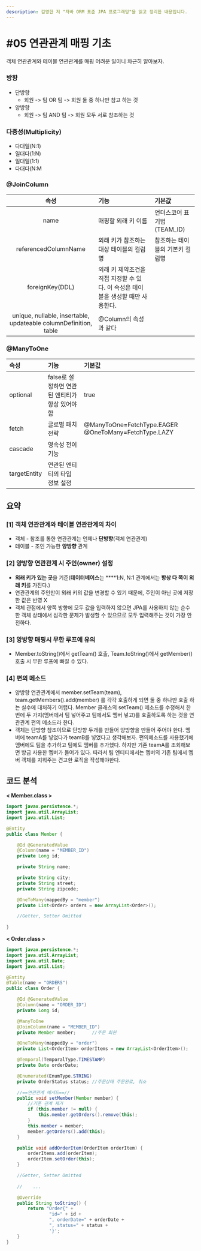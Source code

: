 ```yaml
---
description: 김영한 저 "자바 ORM 표준 JPA 프로그래밍"을 읽고 정리한 내용입니다.
---
```


# \#05 연관관계 매핑 기초

객체 연관관계와 테이블 연관관계를 매핑 어려운 일이니 차근히 알아보자. 

### 방향

* 단방향
  * 회원 -&gt; 팀 OR 팀 -&gt; 회원 둘 중 하나만 참고 하는 것
* 양방향
  * 회원 -&gt; 팀 AND 팀 -&gt; 회원 모두 서로 참조하는 것

###  다중성\(Multiplicity\)

* 다대일\(N:1\)
* 일대다\(1:N\)
* 일대일\(1:1\)
* 다대다\(N:M

### @JoinColumn

| 속성 | 기능 | 기본값 |
| :---: | :--- | :--- |
| name | 매핑할 외래 키 이름 | 언더스코어 표기법\(TEAM\_ID\) |
| referencedColumnName | 외래 키가 참조하는 대상 테이블의 컬럼명 | 참조하는 테이블의 기본키 컬럼명 |
| foreignKey\(DDL\) | 외래 키 제약조건을 직접 지정할 수 있다.   이 속성은 테이블을 생성할 때만 사용한다. |  |
| unique, nullable,   insertable, updateable   columnDefinition, table | @Column의 속성과 같다 |  |

### @ManyToOne

| 속성 | 기능 | 기본값 |
| :--- | :--- | :--- |
| optional | false로 설정하면 연관된 엔티티가 항상 있어야 함 | true |
| fetch | 글로벌 패치 전략 | @ManyToOne=FetchType.EAGER   @OneToMany=FetchType.LAZY |
| cascade | 영속성 전이 기능 |  |
| targetEntity | 연관된 엔티티의 타입 정보 설정 |  |

## 요약

### **\[1\] 객체 연관관계와 테이블 연관관계의 차이**

* 객체 - 참조를 통한 연관관계는 언제나 **단방향**\(객체 연관관계\) 
* 테이블 - 조인 가능한 **양방향** 관계

### **\[2\] 양방향 연관관계 시 주인\(owner\) 설정** 

* **외래 키가 있는 곳**을 기준\(**데이터베이스**는 ****1:N,  N:1 관계에서는 **항상 다 쪽이 외래 키**를 가진다.\)
* 연관관계의 주인만이 외래 키의 값을 변경할 수 있기 때문에, 주인이 아닌 곳에 저장한 값은 반영 X
* 객체 관점에서 양쪽 방향에 모두 값을 입력하지 않으면 JPA를 사용하지 않는 순수한 객체 상태에서 심각한 문제가 발생할 수 있으므로 모두 입력해주는 것이 가장 안전하다.

### **\[3\] 앙방향 매핑시 무한 루프에 유의**

* Member.toString\(\)에서 getTeam\(\) 호출, Team.toString\(\)에서 getMember\(\) 호출 시 무한 루프에 빠질 수 있다.

### \[4\] 편의 메소드

* 양방향 연관관계에서 member.setTeam\(team\), team.getMembers\(\).add\(member\) 를 각각 호출하게 되면 둘 중 하나만 호출 하는 실수에 대처하기 어렵다. Member 클래스의 setTeam\(\) 메소드를 수정해서 한번에 두 가지\(멤버에서 팀 넣어주고 팀에서도 멤버 넣고\)를 호출하도록 하는 것을 연관관계 편의 메소드라 한다. 
* 객체는 단방향 참조이므로 단방향 두개를 만들어 양방향을 만들어 주어야 한다. 멤버에 teamA를 넣었다가 teamB를 넣었다고 생각해보자. 편의메소드를 사용했기에 멤버에도 팀을 추가하고 팀에도 멤버를 추가했다. 하지만 기존 teamA를 조회해보면 방금 사용한 멤버가 들어가 있다. 따라서 팀 엔티티에서는 멤버의 기존 팀에서 멤버 객체를 지워주는 견고한 로직을 작성해야한다.

## 코드 분석 

**&lt; Member.class &gt;**

```java
import javax.persistence.*;
import java.util.ArrayList;
import java.util.List;

@Entity
public class Member {

    @Id @GeneratedValue
    @Column(name = "MEMBER_ID")
    private Long id;

    private String name;

    private String city;
    private String street;
    private String zipcode;

    @OneToMany(mappedBy = "member")
    private List<Order> orders = new ArrayList<Order>();

    //Getter, Setter Omitted
   
}
```

**&lt; Order.class &gt;**

```java
import javax.persistence.*;
import java.util.ArrayList;
import java.util.Date;
import java.util.List;

@Entity
@Table(name = "ORDERS")
public class Order {

    @Id @GeneratedValue
    @Column(name = "ORDER_ID")
    private Long id;

    @ManyToOne
    @JoinColumn(name = "MEMBER_ID")
    private Member member;      //주문 회원

    @OneToMany(mappedBy = "order")
    private List<OrderItem> orderItems = new ArrayList<OrderItem>();

    @Temporal(TemporalType.TIMESTAMP)
    private Date orderDate;     

    @Enumerated(EnumType.STRING)
    private OrderStatus status; //주문상태 주문완료, 취소

    //==연관관계 메서드==//
    public void setMember(Member member) {
        //기존 관계 제거
        if (this.member != null) {
            this.member.getOrders().remove(this);
        }
        this.member = member;
        member.getOrders().add(this);
    }

    public void addOrderItem(OrderItem orderItem) {
        orderItems.add(orderItem);
        orderItem.setOrder(this);
    }

    //Getter, Setter Omitted
    
    //    ...

    @Override
    public String toString() {
        return "Order{" +
                "id=" + id +
                ", orderDate=" + orderDate +
                ", status=" + status +
                '}';
    }
}
```






